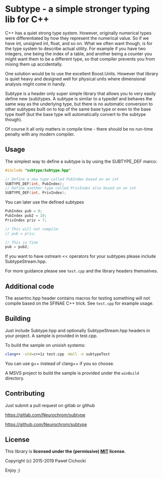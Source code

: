 ﻿# Subtype - a simple stronger typing lib for C++

C++ has a quiet strong type system. However, originally numerical types were differentiated by how they represent the
numerical value. So if we have int, unsigned int, float, and so on. What we often want though, is for the type system
to describe actual utility. For example if you have two integers, one being the index of a table, and another being
a counter you might want them to be a different type, so that compiler prevents you from mixing them up accidentally.

One solution would be to use the excellent Boost.Units. However that library is quiet heavy and designed well
for physical units where dimensional analysis might come in handy. 

Subtype is a header only super simple library that allows you to very easily define new (sub)types. A subtype
is similar to a typedef and behaves the same way as the underlying type, but there is no automatic conversion to other
subtypes built on to top of the same base type or even to the base type itself (but the base type will automatically
convert to the subtype though).

Of course it all only matters in compile time - there should be no run-time penalty with any modern compiler.

## Usage

The simplest way to define a subtype is by using the SUBTYPE_DEF marco:

```C++
#include "subtype/Subtype.hpp"

// Define a new type called PubIndex based on an int
SUBTYPE_DEF(int, PubIndex);
// Define another type called PrivIndex also based on an int
SUBTYPE_DEF(int, PrivIndex);
```

You can later use the defined subtypes

```C++
PubIndex pub = 0;
PubIndex pub2 = 10;
PrivIndex priv = 7;

// This will not compile:
// pub = priv;

// This is fine
pub = pub2;
```

If you want to have ostream << operators for your subtypes please include SubtypeStream.hpp.

For more guidance please see ```test.cpp``` and the library headers themselves.

## Additional code

The assertnc.hpp header contains macros for testing something will not compile based on the SFINAE C++ trick.
See ```test.cpp``` for example usage.

## Building

Just include Subtype.hpp and optionally SubtypeStream.hpp headers in your project.
A sample is provided in test.cpp.

To build the sample on unixish systems:

```bash
clang++ -std=c++1z test.cpp -Wall -o subtypeTest
```

You can use g++ instead of clang++ if you so choose.

A MSVS project to build the sample is provided under the ```winBuild``` directory.

## Contributing

Just submit a pull request on gitlab or github

https://gitlab.com/Neurochrom/subtype

https://github.com/Neurochrom/subtype

## License

This library is **licensed under the (permissive) [MIT](https://opensource.org/licenses/MIT) license**.

Copyright (c) 2015-2019 Paweł Cichocki

Enjoy ;)
